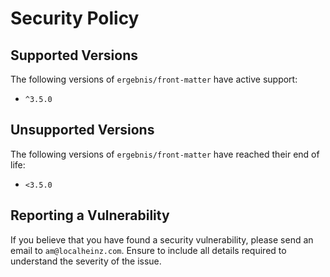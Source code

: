 # Security Policy

## Supported Versions

The following versions of `ergebnis/front-matter` have active support:

- `^3.5.0`

## Unsupported Versions

The following versions of `ergebnis/front-matter` have reached their end of life:

- `<3.5.0`

## Reporting a Vulnerability

If you believe that you have found a security vulnerability, please send an email to `am@localheinz.com`. Ensure to include all details required to understand the severity of the issue.
